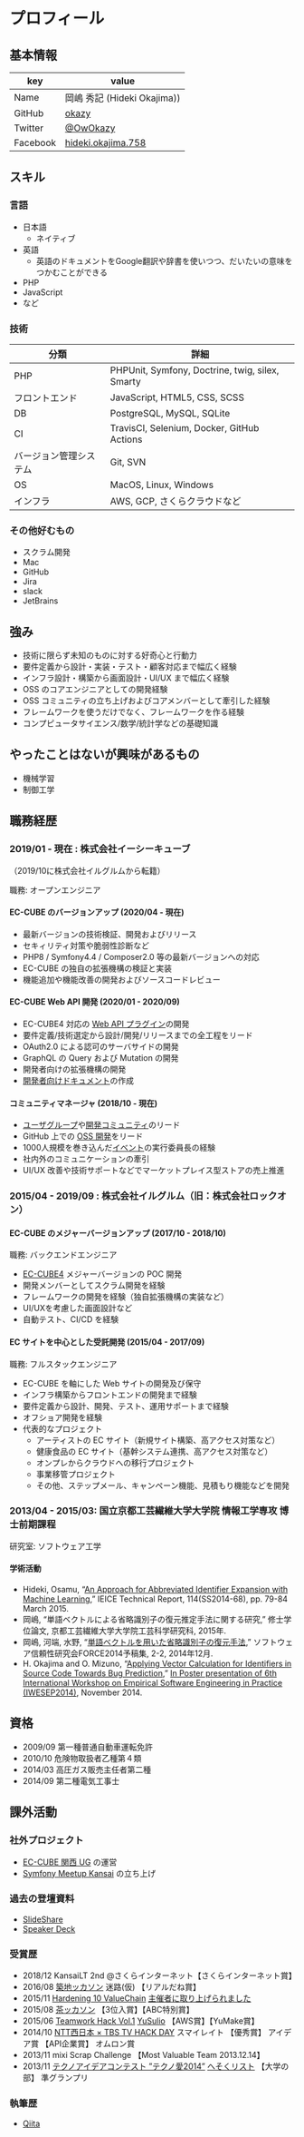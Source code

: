# プロフィール

## 基本情報

|key|value|
|---|-----|
|Name|岡嶋 秀記 (Hideki Okajima))|
|GitHub|[okazy](https://github.com/okazy)|
|Twitter|[@OwOkazy](https://twitter.com/OwOkazy)|
|Facebook|[hideki.okajima.758](https://www.facebook.com/hideki.okajima.758)|

## スキル

### 言語

- 日本語
  - ネイティブ
- 英語
  - 英語のドキュメントをGoogle翻訳や辞書を使いつつ、だいたいの意味をつかむことができる
- PHP
- JavaScript
- など

### 技術

|分類|詳細|
|---|-----|
|PHP|PHPUnit, Symfony, Doctrine, twig, silex, Smarty|
|フロントエンド|JavaScript, HTML5, CSS, SCSS|
|DB|PostgreSQL, MySQL, SQLite|
|CI|TravisCI, Selenium, Docker, GitHub Actions|
|バージョン管理システム|Git, SVN|
|OS|MacOS, Linux, Windows|
|インフラ|AWS, GCP, さくらクラウドなど|

### その他好むもの

- スクラム開発
- Mac
- GitHub
- Jira
- slack
- JetBrains

## 強み

- 技術に限らず未知のものに対する好奇心と行動力
- 要件定義から設計・実装・テスト・顧客対応まで幅広く経験
- インフラ設計・構築から画面設計・UI/UX まで幅広く経験
- OSS のコアエンジニアとしての開発経験
- OSS コミュニティの立ち上げおよびコアメンバーとして牽引した経験
- フレームワークを使うだけでなく、フレームワークを作る経験
- コンプピュータサイエンス/数学/統計学などの基礎知識

## やったことはないが興味があるもの

- 機械学習
- 制御工学

## 職務経歴

### 2019/01 - 現在 : 株式会社イーシーキューブ
（2019/10に株式会社イルグルムから転籍）

職務: オープンエンジニア

#### EC-CUBE のバージョンアップ (2020/04 - 現在)

- 最新バージョンの技術検証、開発およびリリース
- セキィリティ対策や脆弱性診断など
- PHP8 / Symfony4.4 / Composer2.0 等の最新バージョンへの対応
- EC-CUBE の独自の拡張機構の検証と実装
- 機能追加や機能改善の開発およびソースコードレビュー

#### EC-CUBE Web API 開発 (2020/01 - 2020/09)

- EC-CUBE4 対応の [Web API プラグイン](https://github.com/EC-CUBE/eccube-api4)の開発
- 要件定義/技術選定から設計/開発/リリースまでの全工程をリード
- OAuth2.0 による認可のサーバサイドの開発
- GraphQL の Query および Mutation の開発
- 開発者向けの拡張機構の開発
- [開発者向けドキュメント](https://doc.ec-cube.net/eccube-api4/)の作成

#### コミュニティマネージャ (2018/10 - 現在)

- [ユーザグループ](https://ec-cube-kansai.doorkeeper.jp/)や[開発コミュニティ](https://xoops.ec-cube.net/)のリード
- GitHub 上での [OSS 開発](https://github.com/EC-CUBE/ec-cube/graphs/contributors?from=2018-10-01&to=2021-03-31&type=c)をリード
- 1000人規模を巻き込んだ[イベント](https://www.ec-cube.net/events/eccube_day_2019/)の実行委員長の経験
- 社内外のコミュニケーションの牽引
- UI/UX 改善や技術サポートなどでマーケットプレイス型ストアの売上推進

### 2015/04 - 2019/09 : 株式会社イルグルム（旧：株式会社ロックオン）

#### EC-CUBE のメジャーバージョンアップ (2017/10 - 2018/10)

職務: バックエンドエンジニア

- [EC-CUBE4](https://github.com/EC-CUBE/ec-cube) メジャーバージョンの POC 開発
- 開発メンバーとしてスクラム開発を経験
- フレームワークの開発を経験（独自拡張機構の実装など）
- UI/UXを考慮した画面設計など
- 自動テスト、CI/CD を経験

#### EC サイトを中心とした受託開発 (2015/04 - 2017/09)

職務: フルスタックエンジニア

- EC-CUBE を軸にした Web サイトの開発及び保守
- インフラ構築からフロントエンドの開発まで経験
- 要件定義から設計、開発、テスト、運用サポートまで経験
- オフショア開発を経験
- 代表的なプロジェクト
  - アーティストの EC サイト（新規サイト構築、高アクセス対策など）
  - 健康食品の EC サイト（基幹システム連携、高アクセス対策など）
  - オンプレからクラウドへの移行プロジェクト
  - 事業移管プロジェクト
  - その他、ステップメール、キャンペーン機能、見積もり機能などを開発

### 2013/04 - 2015/03: 国立京都工芸繊維大学大学院 情報工学専攻 博士前期課程

研究室: ソフトウェア工学

#### 学術活動

- Hideki, Osamu, “[An Approach for Abbreviated Identifier Expansion with Machine Learning](https://ci.nii.ac.jp/naid/110010022018),” IEICE Technical Report, 114(SS2014-68), pp. 79-84 March 2015.
- 岡嶋, “単語ベクトルによる省略識別子の復元推定手法に関する研究,” 修士学位論文, 京都工芸繊維大学大学院工芸科学研究科, 2015年.
- 岡嶋, 河端, 水野, “[単語ベクトルを用いた省略識別子の復元手法](https://se.is.kit.ac.jp/pman/pman3.cgi?D=699),” ソフトウェア信頼性研究会FORCE2014予稿集, 2-2, 2014年12月.
- H. Okajima and O. Mizuno, “[Applying Vector Calculation for Identifiers in Source Code Towards Bug Prediction](https://se.is.kit.ac.jp/pman/pman3.cgi?D=694#),” [In Poster presentation of 6th International Workshop on Empirical Software Engineering in Practice (IWESEP2014)](https://iwesep2014.github.io/), November 2014.

## 資格

- 2009/09 第一種普通自動車運転免許
- 2010/10 危険物取扱者乙種第４類
- 2014/03 高圧ガス販売主任者第二種
- 2014/09 第二種電気工事士

## 課外活動

### 社外プロジェクト

- [EC-CUBE 関西 UG](https://ec-cube-kansai.doorkeeper.jp/) の運営
- [Symfony Meetup Kansai](https://symfony-kansai.connpass.com/) の立ち上げ

### 過去の登壇資料

- [SlideShare](https://www.slideshare.net/hidekiokajima758)
- [Speaker Deck](https://speakerdeck.com/okazy)

### 受賞歴

- 2018/12 KansaiLT 2nd @さくらインターネット【さくらインターネット賞】
- 2016/08 [築地ッカソン](https://tsukijickathon.connpass.com/event/36096/) 迷路(仮) 【リアルだね賞】
- 2015/11 [Hardening 10 ValueChain](https://wasforum.jp/2015/08/hardening-10-valuechain/) [主催者に取り上げられました](https://www.lac.co.jp/lacwatch/people/20151120_000284.html)
- 2015/08 [茶ッカソン](https://peatix.com/event/101862) 【3位入賞】【ABC特別賞】
- 2015/06 [Teamwork Hack Vol.1](https://appresso-cybozu.doorkeeper.jp/events/22358) [YuSulio](https://www.slideshare.net/zaki5269/yusulio) 【AWS賞】【YuMake賞】
- 2014/10 [NTT西日本 × TBS TV HACK DAY](http://www.tbs.co.jp/nw_tv_hack_day/) スマイレイト 【優秀賞】 アイデア賞 【API企業賞】 オムロン賞
- 2013/11 mixi Scrap Challenge 【Most Valuable Team 2013.12.14】
- 2013/11 [テクノアイデアコンテスト ”テクノ愛2014”](http://www.khc.or.jp/ology/tecno25.html) [へそくリスト](http://interaction-design.kit.ac.jp/2020/physical/works/works_contents/2013/2013works0202.html) 【大学の部】 準グランプリ

### 執筆歴

- [Qiita](https://qiita.com/okazy)
